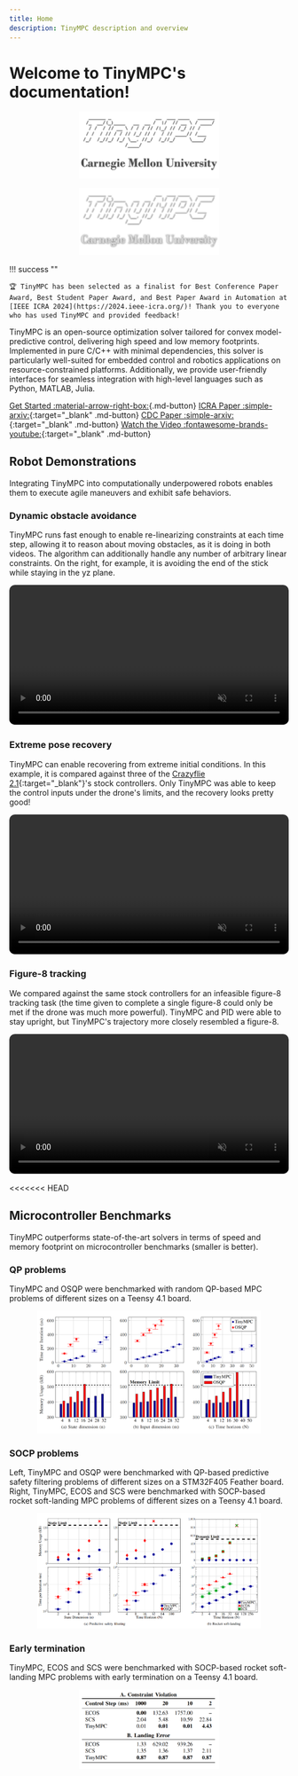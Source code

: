```yaml
---
title: Home
description: TinyMPC description and overview
---
```


# Welcome to TinyMPC's documentation!

<!-- <img src="media/darkmode-banner.png" width=620 />
![Alt Text](media/darkmode-banner.png) -->
<p align="center">
  <img width="50%" src="media/lightmode-banner.png#only-light" />
  
</p>
<p align="center">
  <img width="50%" src="media/darkmode-banner.png#only-dark" />
</p>

!!! success "" 

    🏆 TinyMPC has been selected as a finalist for Best Conference Paper Award, Best Student Paper Award, and Best Paper Award in Automation at [IEEE ICRA 2024](https://2024.ieee-icra.org/)! Thank you to everyone who has used TinyMPC and provided feedback!


TinyMPC is an open-source optimization solver tailored for convex model-predictive control, delivering high speed and low memory footprints. Implemented in pure C/C++ with minimal dependencies, this solver is particularly well-suited for embedded control and robotics applications on resource-constrained platforms. Additionally, we provide user-friendly interfaces for seamless integration with high-level languages such as Python, MATLAB, Julia.

[Get Started :material-arrow-right-box:](get-started/examples.md){.md-button}
[ICRA Paper :simple-arxiv:](https://arxiv.org/pdf/2310.16985.pdf){:target="_blank" .md-button}
[CDC Paper :simple-arxiv:](https://arxiv.org/pdf/2403.18149.pdf){:target="_blank" .md-button}
[Watch the Video :fontawesome-brands-youtube:](https://www.youtube.com/watch?v=NKOrRyhcr6w){:target="_blank" .md-button}

## Robot Demonstrations

Integrating TinyMPC into computationally underpowered robots enables them to execute agile maneuvers and exhibit safe behaviors.

### Dynamic obstacle avoidance

TinyMPC runs fast enough to enable re-linearizing constraints at each time step, allowing it to reason about moving obstacles, as it is doing in both videos. The algorithm can additionally handle any number of arbitrary linear constraints. On the right, for example, it is avoiding the end of the stick while staying in the yz plane.

<video width="100%" preload="auto" muted autoplay controls loop style="border: 0px solid #bbb; border-radius: 10px; width: 100%;">
    <source src="media/favoid.mp4" type="video/mp4">
</video>

### Extreme pose recovery

TinyMPC can enable recovering from extreme initial conditions. In this example, it is compared against three of the [Crazyflie 2.1](https://www.bitcraze.io/products/crazyflie-2-1/){:target="_blank"}'s stock controllers. Only TinyMPC was able to keep the control inputs under the drone's limits, and the recovery looks pretty good!

<video width="100%" preload="auto" muted autoplay controls loop style="border: 0px solid #bbb; border-radius: 10px; width: 100%;">
    <source src="media/fextreme.mp4" type="video/mp4">
</video>

### Figure-8 tracking

We compared against the same stock controllers for an infeasible figure-8 tracking task (the time given to complete a single figure-8 could only be met if the drone was much more powerful). TinyMPC and PID were able to stay upright, but TinyMPC's trajectory more closely resembled a figure-8.

<video width="100%" preload="auto" muted autoplay controls loop style="border: 0px solid #bbb; border-radius: 10px; width: 100%;">
    <source src="media/fig82.mp4" type="video/mp4">
</video>

<<<<<<< HEAD
## Microcontroller Benchmarks

TinyMPC outperforms state-of-the-art solvers in terms of speed and memory footprint on microcontroller benchmarks (smaller is better). 


### QP problems 

TinyMPC and OSQP were benchmarked with random QP-based MPC problems of different sizes on a Teensy 4.1 board.

<p align="center">
  <img width="80%" src="media/icra_bench.png" />
</p>

### SOCP problems

Left, TinyMPC and OSQP were benchmarked with QP-based predictive safety filtering problems of different sizes on a STM32F405 Feather board.
Right, TinyMPC, ECOS and SCS were benchmarked with SOCP-based rocket soft-landing MPC problems of different sizes on a Teensy 4.1 board.

<p align="center">
  <img width="80%" src="media/cdc_bench.png" />
</p>

### Early termination 

TinyMPC, ECOS and SCS were benchmarked with SOCP-based rocket soft-landing MPC problems with early termination on a Teensy 4.1 board.

<p align="center">
  <img width="50%" src="media/cdc_bench2.png" />
</p>